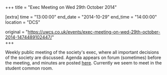 +++
title = "Exec Meeting on Wed 29th October 2014"

[extra]
time = "13:00:00"
end_date = "2014-10-29"
end_time = "14:00:00"
location = "DCS"

original = "https://uwcs.co.uk/events/exec-meeting-on-wed-29th-october-2014-1474489102447/"    
+++

Weekly public meeting of the society's exec, where all important decisions of the society are discussed. Agenda appears on forum (sometimes) before the meeting, and minutes are posted [here](https://uwcs.co.uk/minutes/1/). Currently we seem to meet in the student common room.

